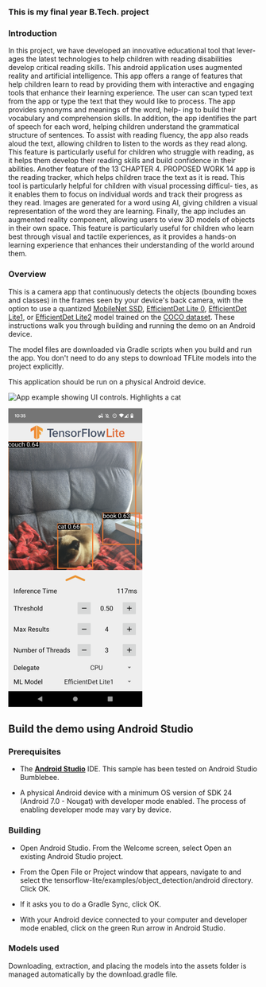 ### This is my final year B.Tech. project 
### Introduction

In this project, we have developed an innovative educational tool that lever- ages the latest technologies to help children with reading disabilities develop critical reading skills. This android application uses augmented reality and artificial intelligence. This app offers a range of features that help children learn to read by providing them with interactive and engaging tools that enhance their learning experience.
The user can scan typed text from the app or type the text that they would like to process. The app provides synonyms and meanings of the word, help- ing to build their vocabulary and comprehension skills. In addition, the app identifies the part of speech for each word, helping children understand the grammatical structure of sentences.
To assist with reading fluency, the app also reads aloud the text, allowing children to listen to the words as they read along. This feature is particularly useful for children who struggle with reading, as it helps them develop their reading skills and build confidence in their abilities. Another feature of the
13
CHAPTER 4. PROPOSED WORK 14
app is the reading tracker, which helps children trace the text as it is read. This tool is particularly helpful for children with visual processing difficul- ties, as it enables them to focus on individual words and track their progress as they read. Images are generated for a word using AI, giving children a visual representation of the word they are learning.
Finally, the app includes an augmented reality component, allowing users to view 3D models of objects in their own space. This feature is particularly useful for children who learn best through visual and tactile experiences, as it provides a hands-on learning experience that enhances their understanding of the world around them.








### Overview

This is a camera app that continuously detects the objects (bounding boxes and
classes) in the frames seen by your device's back camera, with the option to use
a quantized
[MobileNet SSD](https://tfhub.dev/tensorflow/lite-model/ssd_mobilenet_v1/1/metadata/2),
[EfficientDet Lite 0](https://tfhub.dev/tensorflow/lite-model/efficientdet/lite0/detection/metadata/1),
[EfficientDet Lite1](https://tfhub.dev/tensorflow/lite-model/efficientdet/lite1/detection/metadata/1),
or
[EfficientDet Lite2](https://tfhub.dev/tensorflow/lite-model/efficientdet/lite2/detection/metadata/1)
model trained on the [COCO dataset](http://cocodataset.org/). These instructions
walk you through building and running the demo on an Android device.

The model files are downloaded via Gradle scripts when you build and run the
app. You don't need to do any steps to download TFLite models into the project
explicitly.

This application should be run on a physical Android device.

![App example showing UI controls. Highlights a cat](https://storage.googleapis.com/download.tensorflow.org/tflite/examples/obj_detection_cat.gif)

![App example showing UI controls. Highlights a cat, a book, and a couch.](screenshot1.png)


## Build the demo using Android Studio

### Prerequisites

*   The **[Android Studio](https://developer.android.com/studio/index.html)**
    IDE. This sample has been tested on Android Studio Bumblebee.

*   A physical Android device with a minimum OS version of SDK 24 (Android 7.0 -
    Nougat) with developer mode enabled. The process of enabling developer mode
    may vary by device.

### Building

*   Open Android Studio. From the Welcome screen, select Open an existing
    Android Studio project.

*   From the Open File or Project window that appears, navigate to and select
    the tensorflow-lite/examples/object_detection/android directory. Click OK.

*   If it asks you to do a Gradle Sync, click OK.

*   With your Android device connected to your computer and developer mode
    enabled, click on the green Run arrow in Android Studio.

### Models used

Downloading, extraction, and placing the models into the assets folder is
managed automatically by the download.gradle file.
